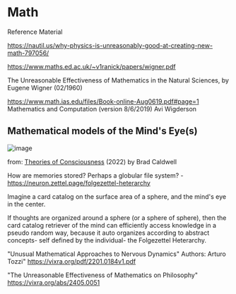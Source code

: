 # Math
Reference Material

https://nautil.us/why-physics-is-unreasonably-good-at-creating-new-math-797056/

https://www.maths.ed.ac.uk/~v1ranick/papers/wigner.pdf

The Unreasonable Effectiveness of Mathematics in the Natural Sciences, by Eugene Wigner (02/1960)
 
https://www.math.ias.edu/files/Book-online-Aug0619.pdf#page=1 Mathematics and Computation (version 8/6/2019) Avi Wigderson


Mathematical models of the Mind's Eye(s)
--

![image](https://github.com/hatonthecat/Math/assets/76194453/17ea1780-5111-43d8-97fc-c9bec640f7eb)

from: [Theories of Consciousness](https://firebasestorage.googleapis.com/v0/b/theoriesofconsciousness.appspot.com/o/TESTDigital.pdf?alt=media&token=022a247f-e5c4-45e6-b5a6-431853765780
) (2022) by Brad Caldwell 


How are memories stored? Perhaps a globular file system? - https://neuron.zettel.page/folgezettel-heterarchy

Imagine a card catalog on the surface area of a sphere, and the mind's eye in the center. 

If thoughts are organized around a sphere (or a sphere of sphere), then the card catalog retriever of the mind can efficiently access knowledge in a pseudo random way, because it auto organizes according to abstract concepts- self defined by the individual- the Folgezettel Heterarchy.


"Unusual Mathematical Approaches to Nervous Dynamics" Authors: Arturo Tozzi" https://vixra.org/pdf/2201.0184v1.pdf 

"The Unreasonable Effectiveness of Mathematics on Philosophy" https://vixra.org/abs/2405.0051
